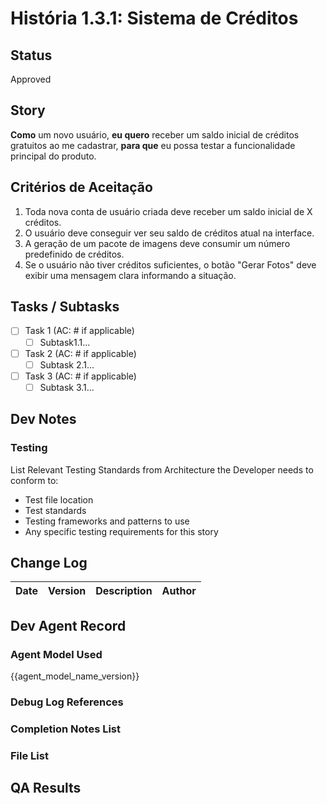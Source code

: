 # História 1.3.1: Sistema de Créditos

## Status
Approved

## Story
**Como** um novo usuário,
**eu quero** receber um saldo inicial de créditos gratuitos ao me cadastrar,
**para que** eu possa testar a funcionalidade principal do produto.

## Critérios de Aceitação
1. Toda nova conta de usuário criada deve receber um saldo inicial de X créditos.
2. O usuário deve conseguir ver seu saldo de créditos atual na interface.
3. A geração de um pacote de imagens deve consumir um número predefinido de créditos.
4. Se o usuário não tiver créditos suficientes, o botão "Gerar Fotos" deve exibir uma mensagem clara informando a situação.

## Tasks / Subtasks
- [ ] Task 1 (AC: # if applicable)
  - [ ] Subtask1.1...
- [ ] Task 2 (AC: # if applicable)
  - [ ] Subtask 2.1...
- [ ] Task 3 (AC: # if applicable)
  - [ ] Subtask 3.1...

## Dev Notes

### Testing
List Relevant Testing Standards from Architecture the Developer needs to conform to:
- Test file location
- Test standards
- Testing frameworks and patterns to use
- Any specific testing requirements for this story

## Change Log
| Date | Version | Description | Author |
| --- | --- | --- | --- |

## Dev Agent Record

### Agent Model Used
{{agent_model_name_version}}

### Debug Log References

### Completion Notes List

### File List

## QA Results
